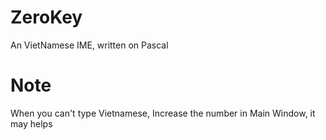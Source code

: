 # ZeroKey
An VietNamese IME, written on Pascal
# Note
When you can't type Vietnamese, Increase the number in Main Window, it may helps
